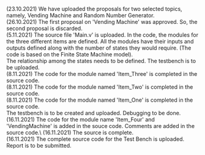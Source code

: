 (23.10.2021) We have uploaded the proposals for two selected topics, namely, Vending Machine and Random Number Generator.\
(26.10.2021) The first proposal on 'Vending Machine' was approved. So, the second proposal is discarded.\
(5.11.2021) The source file 'Main.v' is uploaded. In the code, the modules for the three different items are defined. All the modules have their inputs and outputs defined along with the number of states they would require. (The code is based on the Finite State Machine model).\
The relationship among the states needs to be defined. The testbench is to be uploaded.\
(8.11.2021) The code for the module named 'Item_Three' is completed in the source code.\
(8.11.2021) The code for the module named 'Item_Two' is completed in the source code.\
(8.11.2021) The code for the module named 'Item_One' is completed in the source code.\
The testbench is to be created and uploaded. Debugging to be done.\
(16.11.2021) The code for the module name 'Item_Four' and 'VendingMachine' is added in the souce code. Comments are added in the source code.\ 
(16.11.2021) The source is complete.\
(16.11.2021) The complete source code for the Test Bench is uploaded.\
Report is to be submitted.
